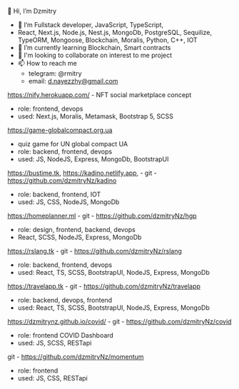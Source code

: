 
👋 Hi, I’m Dzmitry

- 👀 I’m Fullstack developer, JavaScript, TypeScript, 
- React, Next.js, Node.js, Nest.js, MongoDb, PostgreSQL, Sequilize, TypeORM, Mongoose, Blockchain, Moralis, Python, C++, IOT
- 🌱 I’m currently learning Blockchain, Smart contracts
- 💞️ I'm looking to collaborate on interest to me project
- 📫 How to reach me
  - telegram: @rmitry
  - email: d.nayezzhy@gmail.com


https://nify.herokuapp.com/ - NFT social marketplace concept
  - role: frontend, devops
  - used: Next.js, Moralis, Metamask, Bootstrap 5, SCSS

https://game-globalcompact.org.ua

  - quiz game for UN global compact UA
  - role: backend, frontend, devops
  - used: JS, NodeJS, Express, MongoDb, BootstrapUI

https://bustime.tk, https://kadino.netlify.app,  - git - https://github.com/dzmitryNz/kadino
  - role: backend, frontend, IOT 
  - used: JS, CSS, NodeJS, MongoDb

https://homeplanner.ml - git - https://github.com/dzmitryNz/hgp
  - role: design, frontend, backend, devops
  - React, SCSS, NodeJS, Express, MongoDb

https://rslang.tk - git - https://github.com/dzmitryNz/rslang
  - role: backend, frontend, devops
  - used: React, TS, SCSS, BootstrapUI, NodeJS, Express, MongoDb

https://travelapp.tk - git - https://github.com/dzmitryNz/travelapp
  - role: backend, devops, frontend
  - used: React, TS, SCSS, BootstrapUI, NodeJS, Express, MongoDb

https://dzmitrynz.github.io/covid/ - git - https://github.com/dzmitryNz/covid
  - role: frontend  COVID Dashboard
  - used: JS, SCSS, RESTapi

git - https://github.com/dzmitryNz/momentum
  - role: frontend
  - used: JS, CSS, RESTapi 
